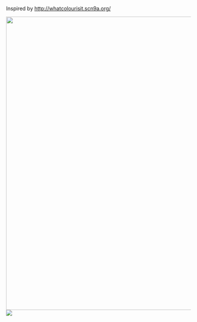 
Inspired by http://whatcolourisit.scn9a.org/

<img src="http://f.cl.ly/items/1r182K3M1N1Q0H1K473x/ColorClock.png" width="800"/>

<img src="http://f.cl.ly/items/003y3Q0z3f2O3s3k460O/placeit.jpg" />


